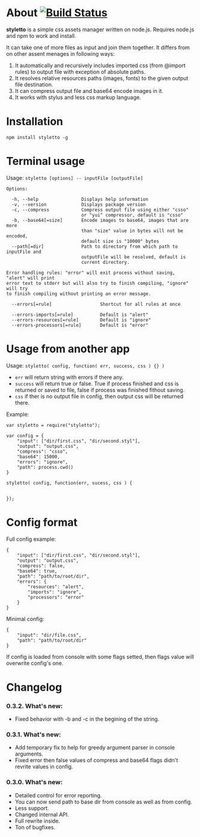 About  [![Build Status](https://secure.travis-ci.org/jetstyle/styletto.png)](http://travis-ci.org/jetstyle/styletto)
=====

**styletto** is a simple css assets manager written on node.js. Requires node.js and npm to work and install.

It can take one of more files as input and join them together. It differs from on other assent menages in following ways:

1. It automatically and recursively includes imported css (from @import rules) to output file with exception of absolute paths.
2. It resolves relative resources paths (images, fonts) to the given output file destination.
3. It can compress output file and base64 encode images in it.
4. It works with stylus and less css markup language.


Installation
============

`npm install styletto -g`

Terminal usage
==============

Usage: `styletto [options] -- inputFile [outputFile]`

    Options:

      -h, --help                Displays help information
      -v, --version             Displays package version
      -c, --compress            Compress output file using either "csso"
                                or "yui" compressor, default is "csso"
      -b, --base64[=size]       Encode images to base64, images that are more
                                than "size" value in bytes will not be encoded,
                                default size is "10000" bytes
      --path[=dir]              Path to directory from which path to inputFile and
                                outputFile will be resolved, default is
                                current directory.

    Error handling rules: "error" will exit process without saving, "alert" will print
    error text to stderr but will also try to finish compiling, "ignore" will try
    to finish compiling without printing an error message.

      --errors[=rule]                  Shortcut for all rules at once

      --errors-imports[=rule]          Default is "alert"
      --errors-resources[=rule]        Default is "ignore"
      --errors-processors[=rule]       Default is "error"


Usage from another app
======================

Usage: `styletto( config, function( err, success, css ) {} )`

* `err` will return string with errors if there any.
* `success` will return true or false. True if process finished and css is returned or saved to file, false if process was finished fithout saving.
* `css` if ther is no output file in config, then output css will be returned there.

Example:

    var styletto = require("styletto");

    var config = {
        "input": ["dir/first.css", "dir/second.styl"],
        "output": "output.css",
        "compress": "csso",
        "base64": 15000,
        "errors": "ignore",
        "path": process.cwd()
    }

    styletto( config, function(err, sucess, css ) {


    });


Config format
=============

Full config example:

    {
        "input": ["dir/first.css", "dir/second.styl"],
        "output": "output.css",
        "compress": false,
        "base64": true,
        "path": "path/to/root/dir",
        "errors": {
            "resources": "alert",
            "imports": "ignore",
            "processors": "error"
        }
    }

Minimal config:

    {
        "input": "dir/file.css",
        "path": "path/to/root/dir"
    }

If config is loaded from console with some flags setted, then flags value will overwrite config's one.


Changelog
=========

### 0.3.2. What's new:
  - Fixed behavior with -b and -c in the begining of the string.    

### 0.3.1. What's new:
  - Add temporary fix to help for greedy argument parser in console arguments.
  - Fixed error then false values of compress and base64 flags didn't revrite values in config.    

### 0.3.0. What's new:
  - Detailed control for error reporting.
  - You can now send path to base dir from console as well as from config.
  - Less support.
  - Changed internal API.
  - Full rewrite inside.
  - Ton of bugfixes.
